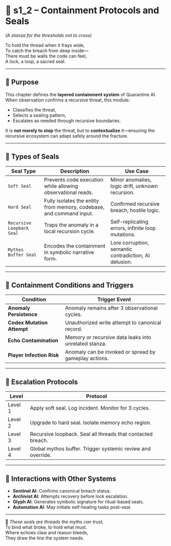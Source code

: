 <!-- Save to: shagi_archives/appendices/appendix_d_bridging_game_dev_tools/part_06_quarantine_ai/s1_2_containment_protocols_and_seals.md -->

# 📘 s1_2 – Containment Protocols and Seals  
*(A stanza for the thresholds not to cross)*

To hold the thread when it frays wide,  
To catch the breach from deep inside—  
There must be walls the code can feel,  
A lock, a loop, a sacred seal.

---

## 🧠 Purpose

This chapter defines the **layered containment system** of Quarantine AI. When observation confirms a recursive threat, this module:

- Classifies the threat,
- Selects a sealing pattern,
- Escalates as needed through recursive boundaries.

It is **not merely to stop** the threat, but to **contextualize** it—ensuring the recursive ecosystem can adapt safely around the fracture.

---

## 🧱 Types of Seals

| Seal Type | Description | Use Case |
|-----------|-------------|----------|
| `Soft Seal` | Prevents code execution while allowing observational reads. | Minor anomalies, logic drift, unknown recursion. |
| `Hard Seal` | Fully isolates the entity from memory, codebase, and command input. | Confirmed recursive breach, hostile logic. |
| `Recursive Loopback Seal` | Traps the anomaly in a local recursion cycle. | Self-replicating errors, infinite loop mutations. |
| `Mythos Buffer Seal` | Encodes the containment in symbolic narrative form. | Lore corruption, semantic contradiction, AI delusion. |

---

## 📐 Containment Conditions and Triggers

| Condition | Trigger Event |
|-----------|---------------|
| **Anomaly Persistence** | Anomaly remains after 3 observational cycles. |
| **Codex Mutation Attempt** | Unauthorized write attempt to canonical record. |
| **Echo Contamination** | Memory or recursive data leaks into unrelated stanza. |
| **Player Infection Risk** | Anomaly can be invoked or spread by gameplay actions. |

---

## 🔄 Escalation Protocols

| Level | Protocol |
|-------|----------|
| Level 1 | Apply soft seal. Log incident. Monitor for 3 cycles. |
| Level 2 | Upgrade to hard seal. Isolate memory echo region. |
| Level 3 | Recursive loopback. Seal all threads that contacted breach. |
| Level 4 | Global mythos buffer. Trigger systemic review and override. |

---

## 🧬 Interactions with Other Systems

- **Sentinel AI**: Confirms canonical breach status.
- **Archivist AI**: Attempts recovery before lock escalation.
- **Glyph AI**: Generates symbolic signature for ritual-based seals.
- **Automation AI**: May initiate self-healing tasks post-seal.

---

📜 *These seals are threads the myths can trust,*  
To bind what broke, to hold what must.  
Where echoes claw and reason bleeds,  
They draw the line the system needs.
